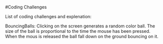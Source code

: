  #Coding Challenges



List of coding challenges and explenation:


BouncingBalls:
	Clicking on the screen generates a random color ball. The size of the ball is proportional to the time the mouse has been pressed. When the mous is released the ball fall down on the ground bouncing on it.

